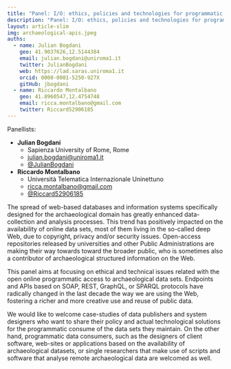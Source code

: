 ```yaml
---
title: "Panel: I/O: ethics, policies and technologies for programmatic and open access to archaeological online data sets"
description: "Panel: I/O: ethics, policies and technologies for programmatic and open access to archaeological online data sets"
layout: article-slim
img: archaeological-apis.jpeg
auths:
  - name: Julian Bogdani
    geo: 41.9037626,12.5144384
    email: julian.bogdani@uniroma1.it
    twitter: JulianBogdani
    web: https://lad.saras.uniroma1.it
    orcid: 0000-0001-5250-927X
    gitHub: jbogdani
  - name: Riccardo Montalbano
    geo: 41.8960547,12.4754748
    email: ricca.montalbano@gmail.com
    twitter: Riccard52906185
---
```



Panellists:
- **Julian Bogdani**
  -  Sapienza University of Rome, Rome
  - [julian.bogdani@uniroma1.it](mailto:julian.bogdani@uniroma1.it)
  - [@JulianBogdani](https://twitter.com/JulianBogdani)
- **Riccardo Montalbano**
  - Università Telematica Internazionale Uninettuno
  - [ricca.montalbano@gmail.com](mailto:ricca.montalbano@gmail.com)
  - [@Riccard52906185](https://twitter.com/Riccard52906185)

The spread of web-based databases and information systems specifically designed for the archaeological domain has greatly enhanced data-collection and analysis processes. This trend has positively impacted on the availability of online data sets, most of them living in the so-called deep Web, due to copyright, privacy and/or security issues. Open-access repositories released by universities and other Public Administrations are making their way towards toward the broader public, who is sometimes also a contributor of archaeological structured information on the Web.

This panel aims at focusing on ethical and technical issues related with the open online programmatic access to archaeological data sets. Endpoints and APIs based on SOAP, REST, GraphQL, or SPARQL protocols have radically changed in the last decade the way we are using the Web, fostering a richer and more creative use and reuse of public data. 

We would like to welcome case-studies of data publishers and system designers who want to share their policy and actual technological solutions for the programmatic consume of the data sets they maintain. On the other hand, programmatic data consumers, such as the designers of client software, web-sites or applications based on the availability of archaeological datasets, or single researchers that make use of scripts and software that analyse remote archaeological data are welcomed as well.
